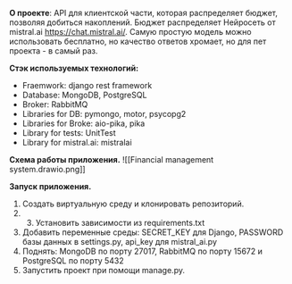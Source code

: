 
**О проекте**: API для клиентской части, которая распределяет бюджет, позволяя добиться накоплений. Бюджет распределяет Нейросеть от mistral.ai https://chat.mistral.ai/. Самую простую модель можно использовать бесплатно, но качество ответов хромает, но для пет проекта - в самый раз.

**Стэк используемых технологий:**
- Fraemwork: django rest framework
- Database: MongoDB, PostgreSQL
- Broker: RabbitMQ
- Libraries for DB: pymongo, motor, psycopg2
- Libraries for Broke: aio-pika, pika
- Library for tests: UnitTest
- Library for mistral.ai: mistralai

**Схема работы приложения.**
![[Financial management system.drawio.png]]

**Запуск приложения.**
1. Создать виртуальную среду и клонировать репозиторий.
2. 3. Установить зависимости из requirements.txt
3. Добавить переменные среды: SECRET_KEY для Django, PASSWORD базы данных в settings.py, api_key для mistral_ai.py
4. Поднять: MongoDB по порту 27017,  RabbitMQ по порту 15672 и PostgreSQL по порту 5432
5.  Запустить проект при помощи manage.py.